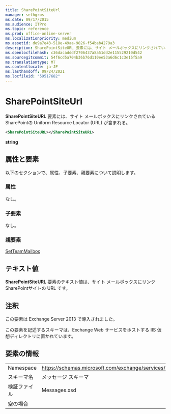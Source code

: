 ```yaml
---
title: SharePointSiteUrl
manager: sethgros
ms.date: 09/17/2015
ms.audience: ITPro
ms.topic: reference
ms.prod: office-online-server
ms.localizationpriority: medium
ms.assetid: de9a7e43-518e-49aa-9826-f54bab4279a3
description: SharePointSiteURL 要素には、サイト メールボックスにリンクされている SharePointの Uniform Resource Locator (URL) が含まれる。
ms.openlocfilehash: c36dacadddf2706437a8a51dd2e115529210d542
ms.sourcegitcommit: 54f6cd5a704b36b76d110ee53a6d6c1c3e15f5a9
ms.translationtype: MT
ms.contentlocale: ja-JP
ms.lasthandoff: 09/24/2021
ms.locfileid: "59517682"
---
```

# <a name="sharepointsiteurl"></a>SharePointSiteUrl

**SharePointSiteURL** 要素には、サイト メールボックスにリンクされている SharePointの Uniform Resource Locator (URL) が含まれる。 
  
```XML
<SharePointSiteURL></SharePointSiteURL>
```

**string**

## <a name="attributes-and-elements"></a>属性と要素

以下のセクションで、属性、子要素、親要素について説明します。
  
### <a name="attributes"></a>属性

なし。
  
### <a name="child-elements"></a>子要素

なし。
  
### <a name="parent-elements"></a>親要素

[SetTeamMailbox](setteammailbox.md)
  
## <a name="text-value"></a>テキスト値

**SharePointSiteURL** 要素のテキスト値は、サイト メールボックスにリンクSharePointサイトの URL です。 
  
## <a name="remarks"></a>注釈

この要素は Exchange Server 2013 で導入されました。
  
この要素を記述するスキーマは、Exchange Web サービスをホストする IIS 仮想ディレクトリに置かれています。
  
## <a name="element-information"></a>要素の情報

|||
|:-----|:-----|
|Namespace  <br/> |https://schemas.microsoft.com/exchange/services/2006/messages  <br/> |
|スキーマ名  <br/> |メッセージ スキーマ  <br/> |
|検証ファイル  <br/> |Messages.xsd  <br/> |
|空の場合  <br/> ||
   

